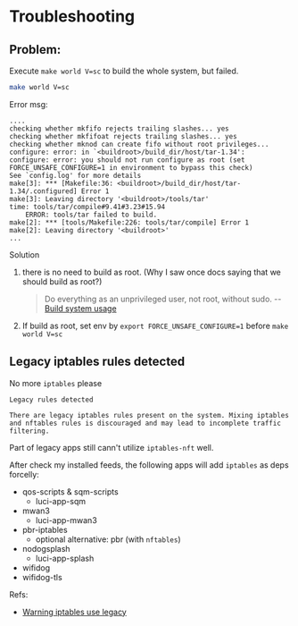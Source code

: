# Troubleshooting

## Problem:

Execute `make world V=sc` to build the whole system, but failed.

```sh
make world V=sc
```

Error msg:

```plain
....
checking whether mkfifo rejects trailing slashes... yes
checking whether mkfifoat rejects trailing slashes... yes
checking whether mknod can create fifo without root privileges... configure: error: in `<buildroot>/build_dir/host/tar-1.34':
configure: error: you should not run configure as root (set FORCE_UNSAFE_CONFIGURE=1 in environment to bypass this check)
See `config.log' for more details
make[3]: *** [Makefile:36: <buildroot>/build_dir/host/tar-1.34/.configured] Error 1
make[3]: Leaving directory '<buildroot>/tools/tar'
time: tools/tar/compile#9.41#3.23#15.94
    ERROR: tools/tar failed to build.
make[2]: *** [tools/Makefile:226: tools/tar/compile] Error 1
make[2]: Leaving directory '<buildroot>'
...
```

Solution

1. there is no need to build as root. (Why I saw once docs saying that we should
   build as root?)
   > Do everything as an unprivileged user, not root, without sudo. --
   > [Build system usage](https://openwrt.org/docs/guide-developer/toolchain/use-buildsystem)
2. If build as root, set env by `export FORCE_UNSAFE_CONFIGURE=1` before
   `make world V=sc`

## Legacy iptables rules detected

No more `iptables` please

```
Legacy rules detected

There are legacy iptables rules present on the system. Mixing iptables and nftables rules is discouraged and may lead to incomplete traffic filtering.
```

Part of legacy apps still cann't utilize `iptables-nft` well.

After check my installed feeds, the following apps will add `iptables` as deps
forcelly:

- qos-scripts & sqm-scripts
  - luci-app-sqm
- mwan3
  - luci-app-mwan3
- pbr-iptables
  - optional alternative: pbr (with `nftables`)
- nodogsplash
  - luci-app-splash
- wifidog
- wifidog-tls

Refs:

- [Warning iptables use legacy](https://forum.openwrt.org/t/warning-iptables-use-legacy/127752)
